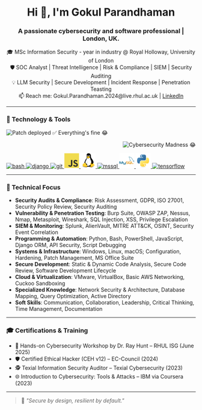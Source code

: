 
<h1 align="center">Hi 👋, I'm Gokul Parandhaman</h1>
<h3 align="center">A passionate cybersecurity and software professional | London, UK. </h3>

<p align="center">
🎓 MSc Information Security - year in industry @ Royal Holloway, University of London <br>
🛡️ SOC Analyst | Threat Intelligence | Risk & Compliance | SIEM | Security Auditing <br>
💡 LLM Security | Secure Development | Incident Response | Penetration Teasting  <br>
📫 Reach me: Gokul.Parandhaman.2024@live.rhul.ac.uk | 
<a href="https://www.linkedin.com/in/gokul-parandhaman-263762283" target="_blank">LinkedIn</a>
</p>



---

### 🔧 Technology & Tools 

<p align="left">
  <img src="https://media.tenor.com/YJjE4YpV5E8AAAAd/this-is-fine.gif" width="150" title="Patch deployed ✅ Everything's fine 😂">
</p>

<p align="right">
  <img src="https://media.tenor.com/2uyENRmiUt0AAAAC/coding.gif" width="150" title="Cybersecurity Madness 😂">
</p>

<p align="left">
  <a href="https://www.gnu.org/software/bash/" target="_blank" rel="noreferrer"> 
    <img src="https://www.vectorlogo.zone/logos/gnu_bash/gnu_bash-icon.svg" alt="bash" width="40" height="40"/> 
  </a>
  <a href="https://www.djangoproject.com/" target="_blank" rel="noreferrer"> 
    <img src="https://cdn.worldvectorlogo.com/logos/django.svg" alt="django" width="40" height="40"/> 
  </a>
  <a href="https://git-scm.com/" target="_blank" rel="noreferrer"> 
    <img src="https://www.vectorlogo.zone/logos/git-scm/git-scm-icon.svg" alt="git" width="40" height="40"/> 
  </a>
  <a href="https://developer.mozilla.org/en-US/docs/Web/JavaScript" target="_blank" rel="noreferrer"> 
    <img src="https://raw.githubusercontent.com/devicons/devicon/master/icons/javascript/javascript-original.svg" alt="javascript" width="40" height="40"/> 
  </a>
  <a href="https://www.linux.org/" target="_blank" rel="noreferrer"> 
    <img src="https://raw.githubusercontent.com/devicons/devicon/master/icons/linux/linux-original.svg" alt="linux" width="40" height="40"/> 
  </a>
  <a href="https://www.microsoft.com/en-us/sql-server" target="_blank" rel="noreferrer"> 
    <img src="https://www.svgrepo.com/show/303229/microsoft-sql-server-logo.svg" alt="mssql" width="40" height="40"/> 
  </a>
  <a href="https://www.mysql.com/" target="_blank" rel="noreferrer"> 
    <img src="https://raw.githubusercontent.com/devicons/devicon/master/icons/mysql/mysql-original-wordmark.svg" alt="mysql" width="40" height="40"/> 
  </a>
  <a href="https://www.python.org" target="_blank" rel="noreferrer"> 
    <img src="https://raw.githubusercontent.com/devicons/devicon/master/icons/python/python-original.svg" alt="python" width="40" height="40"/> 
  </a>
  <a href="https://www.tensorflow.org" target="_blank" rel="noreferrer"> 
    <img src="https://www.vectorlogo.zone/logos/tensorflow/tensorflow-icon.svg" alt="tensorflow" width="40" height="40"/> 
  </a>
</p>

---

### 🧰 Technical Focus

- **Security Audits & Compliance**: Risk Assessment, GDPR, ISO 27001, Security Policy Review, Security Auditing  
- **Vulnerability & Penetration Testing**: Burp Suite, OWASP ZAP, Nessus, Nmap, Metasploit, Wireshark, SQL Injection, XSS, Privilege Escalation  
- **SIEM & Monitoring**: Splunk, AlienVault, MITRE ATT&CK, OSINT, Security Event Correlation  
- **Programming & Automation**: Python, Bash, PowerShell, JavaScript, Django ORM, API Security, Script Debugging  
- **Systems & Infrastructure**: Windows, Linux, macOS; Configuration, Hardening, Patch Management, MS Office Suite  
- **Secure Development**: Static & Dynamic Code Analysis, Secure Code Review, Software Development Lifecycle  
- **Cloud & Virtualization**: VMware, VirtualBox, Basic AWS Networking, Cuckoo Sandboxing  
- **Specialized Knowledge**: Network Security & Architecture, Database Mapping, Query Optimization, Active Directory  
- **Soft Skills**: Communication, Collaboration, Leadership, Critical Thinking, Time Management, Documentation

---

### 🎓 Certifications & Training

- 🧪 Hands-on Cybersecurity Workshop by Dr. Ray Hunt – RHUL ISG (June 2025)  
- 🛡️ Certified Ethical Hacker (CEH v12) – EC-Council (2024)  
- 🕵️ Texial Information Security Auditor – Texial Cybersecurity (2023)  
- 🌐 Introduction to Cybersecurity: Tools & Attacks – IBM via Coursera (2023)

---

> 🧠 *"Secure by design, resilient by default."*
